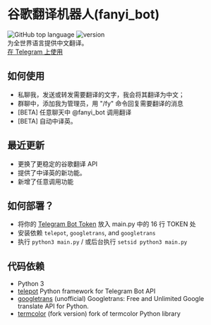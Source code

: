 # 谷歌翻译机器人(fanyi_bot)

![GitHub top language](https://img.shields.io/github/languages/top/reycn/fanyi_bot)
![version](https://img.shields.io/badge/version-2.1-green)  
为全世界语言提供中文翻译。  
[在 Telegram 上使用](https://t.me/fanyi_bot)

## 如何使用

- 私聊我，发送或转发需要翻译的文字，我会将其翻译为中文；
- 群聊中，添加我为管理员，用 "/fy" 命令回复需要翻译的消息
- [BETA] 任意聊天中 @fanyi_bot 调用翻译
- [BETA] 自动中译英。

## 最近更新

- 更换了更稳定的谷歌翻译 API
- 提供了中译英的新功能。
- 新增了任意调用功能

## 如何部署？

- 将你的 [Telegram Bot Token](https://core.telegram.org/bots#6-botfather) 放入 main.py 中的 16 行 TOKEN 处
- 安装依赖 `telepot`, `googletrans`, and `googletrans`
- 执行 `python3 main.py` / 或后台执行 `setsid python3 main.py`

## 代码依赖

- Python 3
- [telepot](https://github.com/nickoala/telepot) Python framework for Telegram Bot API
- [googletrans](https://github.com/ssut/py-googletrans) (unofficial) Googletrans: Free and Unlimited Google translate API for Python.
- [termcolor](https://github.com/hfeeki/termcolor) (fork version) fork of termcolor Python library
